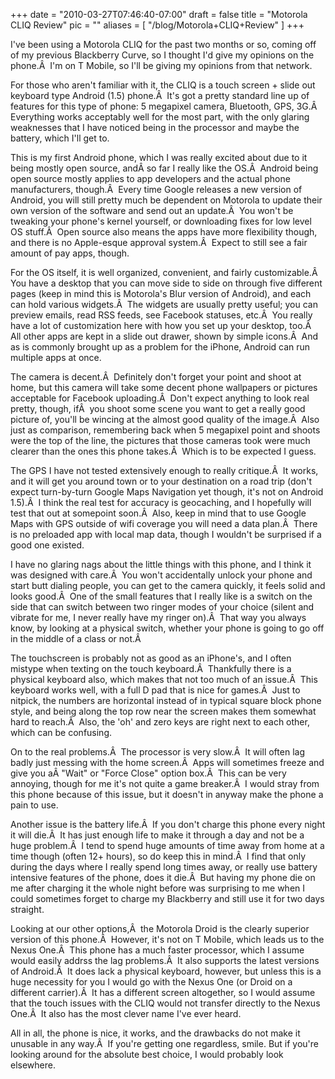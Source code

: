 
+++
date = "2010-03-27T07:46:40-07:00"
draft = false
title = "Motorola CLIQ Review"
pic = ""
aliases = [
  "/blog/Motorola+CLIQ+Review"
]
+++

<p>I've been using a Motorola CLIQ for the past two months or so, coming off of my previous Blackberry Curve, so I thought I'd give my opinions on the phone.Â  I'm on T Mobile, so I'll be giving my opinions from that network.
</p>
<p>
For those who aren't familiar with it, the CLIQ is a touch screen + slide out keyboard type Android (1.5) phone.Â  It's got a pretty standard line up of features for this type of phone: 5 megapixel camera, Bluetooth, GPS, 3G.Â  Everything works acceptably well for the most part, with the only glaring weaknesses that I have noticed being in the processor and maybe the battery, which I'll get to.
</p>
<p>
This is my first Android phone, which I was really excited about due to it being mostly open source, andÂ so far I really like the OS.Â  Android being open source mostly applies to app developers and the actual phone manufacturers, though.Â  Every time Google releases a new version of Android, you will still pretty much be dependent on Motorola to update their own version of the software and send out an update.Â  You won't be tweaking your phone's kernel yourself, or downloading fixes for low level OS stuff.Â  Open source also means the apps have more flexibility though, and there is no Apple-esque approval system.Â  Expect to still see a fair amount of pay apps, though.
</p>
<p>
For the OS itself, it is well organized, convenient, and fairly customizable.Â  You have a desktop that you can move side to side on through five different pages (keep in mind this is Motorola's Blur version of Android), and each can hold various widgets.Â  The widgets are usually pretty useful; you can preview emails, read RSS feeds, see Facebook statuses, etc.Â  You really have a lot of customization here with how you set up your desktop, too.Â  All other apps are kept in a slide out drawer, shown by simple icons.Â  And as is commonly brought up as a problem for the iPhone, Android can run multiple apps at once.
</p>
<p>
The camera is decent.Â  Definitely don't forget your point and shoot at home, but this camera will take some decent phone wallpapers or pictures acceptable for Facebook uploading.Â  Don't expect anything to look real pretty, though, ifÂ  you shoot some scene you want to get a really good picture of, you'll be wincing at the almost good quality of the image.Â  Also just as comparison, remembering back when 5 megapixel point and shoots were the top of the line, the pictures that those cameras took were much clearer than the ones this phone takes.Â  Which is to be expected I guess.
</p>
<p>
The GPS I have not tested extensively enough to really critique.Â  It works, and it will get you around town or to your destination on a road trip (don't expect turn-by-turn Google Maps Navigation yet though, it's not on Android 1.5).Â  I think the real test for accuracy is geocaching, and I hopefully will test that out at somepoint soon.Â  Also, keep in mind that to use Google Maps with GPS outside of wifi coverage you will need a data plan.Â  There is no preloaded app with local map data, though I wouldn't be surprised if a good one existed.
</p>
<p>
I have no glaring nags about the little things with this phone, and I think it was designed with care.Â  You won't accidentally unlock your phone and start butt dialing people, you can get to the camera quickly, it feels solid and looks good.Â  One of the small features that I really like is a switch on the side that can switch between two ringer modes of your choice (silent and vibrate for me, I never really have my ringer on).Â  That way you always know, by looking at a physical switch, whether your phone is going to go off in the middle of a class or not.Â  
</p>
<p>
The touchscreen is probably not as good as an iPhone's, and I often mistype when texting on the touch keyboard.Â  Thankfully there is a physical keyboard also, which makes that not too much of an issue.Â  This keyboard works well, with a full D pad that is nice for games.Â  Just to nitpick, the numbers are horizontal instead of in typical square block phone style, and being along the top row near the screen makes them somewhat hard to reach.Â  Also, the 'oh' and zero keys are right next to each other, which can be confusing.
</p>
<p>
On to the real problems.Â  The processor is very slow.Â  It will often lag badly just messing with the home screen.Â  Apps will sometimes freeze and give you aÂ "Wait" or "Force Close" option box.Â  
This can be very annoying, though for me it's not quite a game breaker.Â  I would stray from this phone because of this issue, but it doesn't in anyway make the phone a pain to use.
</p>
<p>
Another issue is the battery life.Â  If you don't charge this phone every night it will die.Â  It has just enough life to make it through a day and not be a huge problem.Â  I tend to spend huge amounts of time away from home at a time though (often 12+ hours), so do keep this in mind.Â  I find that only during the days where I really spend long times away, or really use battery intensive features of the phone, does it die.Â  But having my phone die on me after charging it the whole night before was surprising to me when I could sometimes forget to charge my Blackberry and still use it for two days straight.
</p>
<p>
Looking at our other options,Â  the Motorola Droid is the clearly superior version of this phone.Â  However, it's not on T Mobile, which leads us to the Nexus One.Â  This phone has a much faster processor, which I assume would easily addrss the lag problems.Â  It also supports the latest versions of Android.Â  It does lack a physical keyboard, however, but unless this is a huge necessity for you I would go with the Nexus One (or Droid on a different carrier).Â  It has a different screen altogether, so I would assume that the touch issues with the CLIQ would not transfer directly to the Nexus One.Â  It also has the most clever name I've ever heard.
</p>
<p>
All in all, the phone is nice, it works, and the drawbacks do not make it unusable in any way.Â  If you're getting one regardless, smile. But if you're looking around for the absolute best choice, I would probably look elsewhere.
</p>